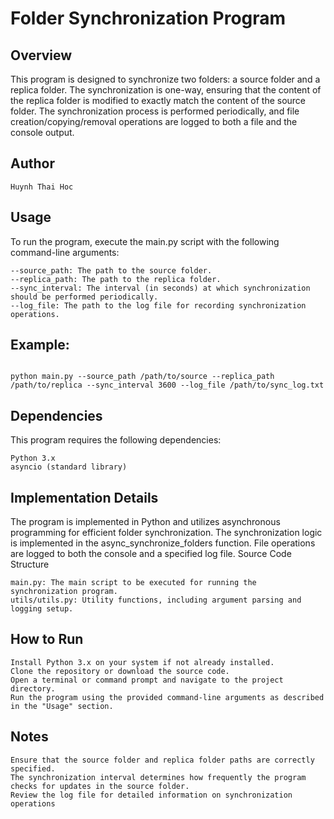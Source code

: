 # Folder Synchronization Program

## Overview

This program is designed to synchronize two folders: a source folder and a replica folder. The synchronization is one-way, ensuring that the content of the replica folder is modified to exactly match the content of the source folder. The synchronization process is performed periodically, and file creation/copying/removal operations are logged to both a file and the console output.

## Author

    Huynh Thai Hoc

## Usage

To run the program, execute the main.py script with the following command-line arguments:

    --source_path: The path to the source folder.
    --replica_path: The path to the replica folder.
    --sync_interval: The interval (in seconds) at which synchronization should be performed periodically.
    --log_file: The path to the log file for recording synchronization operations.

## Example:

```

python main.py --source_path /path/to/source --replica_path /path/to/replica --sync_interval 3600 --log_file /path/to/sync_log.txt

```
## Dependencies

This program requires the following dependencies:

    Python 3.x
    asyncio (standard library)

## Implementation Details

The program is implemented in Python and utilizes asynchronous programming for efficient folder synchronization. The synchronization logic is implemented in the async_synchronize_folders function. File operations are logged to both the console and a specified log file.
Source Code Structure

    main.py: The main script to be executed for running the synchronization program.
    utils/utils.py: Utility functions, including argument parsing and logging setup.

## How to Run

    Install Python 3.x on your system if not already installed.
    Clone the repository or download the source code.
    Open a terminal or command prompt and navigate to the project directory.
    Run the program using the provided command-line arguments as described in the "Usage" section.

## Notes

    Ensure that the source folder and replica folder paths are correctly specified.
    The synchronization interval determines how frequently the program checks for updates in the source folder.
    Review the log file for detailed information on synchronization operations